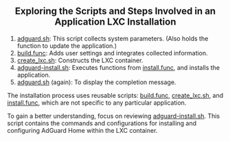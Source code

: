 <h2><div align="center">Exploring the Scripts and Steps Involved in an Application LXC Installation</div></h2>

1) [adguard.sh](https://github.com/fishboro/Proxmox-Helpers/blob/main/ct/adguard.sh): This script collects system parameters. (Also holds the function to update the application.)
2) [build.func](https://github.com/fishboro/Proxmox-Helpers/blob/main/misc/build.func): Adds user settings and integrates collected information.
3) [create_lxc.sh](https://github.com/fishboro/Proxmox-Helpers/blob/main/ct/create_lxc.sh): Constructs the LXC container.
4) [adguard-install.sh](https://github.com/fishboro/Proxmox-Helpers/blob/main/install/adguard-install.sh): Executes functions from [install.func](https://github.com/fishboro/Proxmox-Helpers/blob/main/misc/install.func), and installs the application.
5) [adguard.sh](https://github.com/fishboro/Proxmox-Helpers/blob/main/ct/adguard.sh) (again): To display the completion message.

The installation process uses reusable scripts: [build.func](https://github.com/fishboro/Proxmox-Helpers/blob/main/misc/build.func), [create_lxc.sh](https://github.com/fishboro/Proxmox-Helpers/blob/main/ct/create_lxc.sh), and [install.func](https://github.com/fishboro/Proxmox-Helpers/blob/main/misc/install.func), which are not specific to any particular application.

To gain a better understanding, focus on reviewing [adguard-install.sh](https://github.com/fishboro/Proxmox-Helpers/blob/main/install/adguard-install.sh). This script contains the commands and configurations for installing and configuring AdGuard Home within the LXC container.
